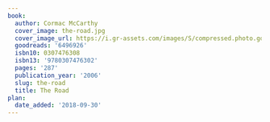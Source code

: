 ```yaml
---
book:
  author: Cormac McCarthy
  cover_image: the-road.jpg
  cover_image_url: https://i.gr-assets.com/images/S/compressed.photo.goodreads.com/books/1320554306l/6496926._SX98_.jpg
  goodreads: '6496926'
  isbn10: 0307476308
  isbn13: '9780307476302'
  pages: '287'
  publication_year: '2006'
  slug: the-road
  title: The Road
plan:
  date_added: '2018-09-30'
---
```

